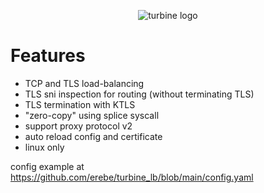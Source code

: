 <p align="center">
  <img src="https://github.com/erebe/turbine_lb/raw/main/turbine_logo_small.png" alt="turbine logo"/>
</p>


# Features

* TCP and TLS load-balancing
* TLS sni inspection for routing (without terminating TLS)
* TLS termination with KTLS
* "zero-copy" using splice syscall
* support proxy protocol v2
* auto reload config and certificate
* linux only


config example at https://github.com/erebe/turbine_lb/blob/main/config.yaml
